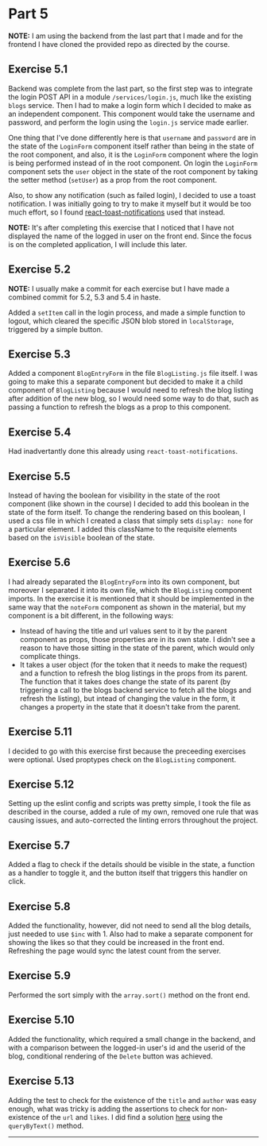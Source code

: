 # Part 5

**NOTE:** I am using the backend from the last part that I made and for the frontend I have cloned the provided repo as directed by the course.

## Exercise 5.1

Backend was complete from the last part, so the first step was to integrate the login POST API in a module `/services/login.js`, much like the existing `blogs` service. Then I had to make a login form which I decided to make as an independent component. This component would take the username and password, and perform the login using the `login.js` service made earlier.

One thing that I've done differently here is that `username` and `password` are in the state of the `LoginForm` component itself rather than being in the state of the root component, and also, it is the `LoginForm` component where the login is being performed instead of in the root component. On login the `LoginForm` component sets the `user` object in the state of the root component by taking the setter method (`setUser`) as a prop from the root component.

Also, to show any notification (such as failed login), I decided to use a toast notification. I was initially going to try to make it myself but it would be too much effort, so I found [react-toast-notifications](https://www.npmjs.com/package/react-toast-notifications) used that instead.

**NOTE:** It's after completing this exercise that I noticed that I have not displayed the name of the logged in user on the front end. Since the focus is on the completed application, I will include this later.


## Exercise 5.2

**NOTE:** I usually make a commit for each exercise but I have made a combined commit for 5.2, 5.3 and 5.4 in haste.

Added a `setItem` call in the login process, and made a simple function to logout, which cleared the specific JSON blob stored in `localStorage`, triggered by a simple button.


## Exercise 5.3

Added a component `BlogEntryForm` in the file `BlogListing.js` file itself. I was going to make this a separate component but decided to make it a child component of `BlogListing` because I would need to refresh the blog listing after addition of the new blog, so I would need some way to do that, such as passing a function to refresh the blogs as a prop to this component.


## Exercise 5.4

Had inadvertantly done this already using `react-toast-notifications`.


## Exercise 5.5

Instead of having the boolean for visibility in the state of the root component (like shown in the course) I decided to add this boolean in the state of the form itself. To change the rendering based on this boolean, I used a css file in which I created a class that simply sets `display: none` for a particular element. I added this className to the requisite elements based on the `isVisible` boolean of the state.


## Exercise 5.6

I had already separated the `BlogEntryForm` into its own component, but moreover I separated it into its own file, which the `BlogListing` component imports. In the exercise it is mentioned that it should be implemented in the same way that the `noteForm` component as shown in the material, but my component is a bit different, in the following ways:

 - Instead of having the title and url values sent to it by the parent component as props, those properties are in its own state. I didn't see a reason to have those sitting in the state of the parent, which would only complicate things.
 - It takes a user object (for the token that it needs to make the request) and a function to refresh the blog listings in the props from its parent. The function that it takes does change the state of its parent (by triggering a call to the blogs backend service to fetch all the blogs and refresh the listing), but intead of changing the value in the form, it changes a property in the state that it doesn't take from the parent.

  
## Exercise 5.11

I decided to go with this exercise first because the preceeding exercises were optional. Used proptypes check on the `BlogListing` component.


## Exercise 5.12

Setting up the eslint config and scripts was pretty simple, I took the file as described in the course, added a rule of my own, removed one rule that was causing issues, and auto-corrected the linting errors throughout the project.


## Exercise 5.7

Added a flag to check if the details should be visible in the state, a function as a handler to toggle it, and the button itself that triggers this handler on click.


## Exercise 5.8

Added the functionality, however, did not need to send all the blog details, just needed to use `$inc` with 1. Also had to make a separate component for showing the likes so that they could be increased in the front end. Refreshing the page would sync the latest count from the server.


## Exercise 5.9

Performed the sort simply with the `array.sort()` method on the front end.


## Exercise 5.10

Added the functionality, which required a small change in the backend, and with a comparison between the logged-in user's id and the userid of the blog, conditional rendering of the `Delete` button was achieved.


## Exercise 5.13

Adding the test to check for the existence of the `title` and `author` was easy enough, what was tricky is adding the assertions to check for non-existence of the `url` and `likes`. I did find a solution [here](https://stackoverflow.com/a/52783201/6718353) using the `queryByText()` method.

---


